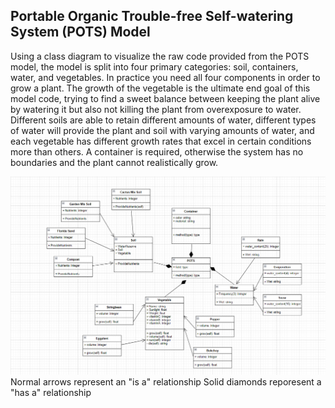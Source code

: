 ## **P**ortable **O**rganic **T**rouble-free **S**elf-watering System (**POTS**) Model

Using a class diagram to visualize the raw code provided from the POTS model, the model is split into four primary categories: soil, containers, water, and vegetables. In practice you need all four components in order to grow a plant. The growth of the vegetable is the ultimate end goal of this model code, trying to find a sweet balance between keeping the plant alive by watering it but also not killing the plant from overexposure to water. Different soils are able to retain different amounts of water, different types of water will provide the plant and soil with varying amounts of water, and each vegetable has different growth rates that excel in certain conditions more than others. A container is required, otherwise the system has no boundaries and the plant cannot realistically grow.


![POTS system](../../images/POTSclass.png)
Normal arrows represent an "is a" relationship
Solid diamonds reporesent a "has a" relationship